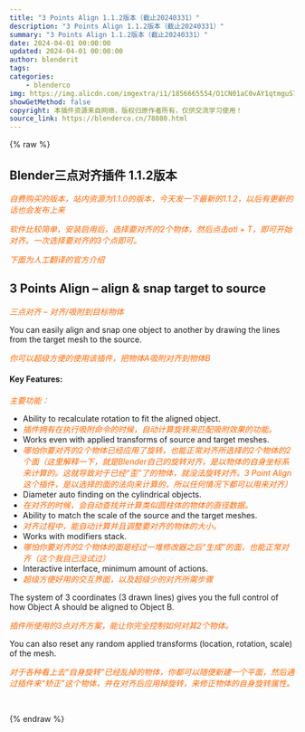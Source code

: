 ```yaml
---
title: "3 Points Align 1.1.2版本（截止20240331）"
description: "3 Points Align 1.1.2版本（截止20240331）"
summary: "3 Points Align 1.1.2版本（截止20240331）"
date: 2024-04-01 00:00:00
updated: 2024-04-01 00:00:00
author: blenderit
tags: 
categories:
    - blenderco
img: https://img.alicdn.com/imgextra/i1/1856665554/O1CN01aC0vAY1qtmguS7piQ_!!1856665554.jpg
showGetMethod: false
copyright: 本插件资源来自网络，版权归原作者所有，仅供交流学习使用！
source_link: https://blenderco.cn/78080.html
---
```


{% raw %}
<h2>Blender三点对齐插件 1.1.2版本</h2><p><span style="color: #ff6600;"><em>自费购买的版本，站内资源为1.1.0的版本，今天发一下最新的1.1.2，以后有更新的话也会发布上来</em></span></p><p><span style="color: #ff6600;"><em>软件比较简单，安装启用后，选择要对齐的2个物体，然后点击atl + T，即可开始对齐。一次选择要对齐的3个点即可。</em></span></p><p><span style="color: #ff6600;"><em>下面为人工翻译的官方介绍</em></span></p><h2>3 Points Align – align &amp; snap target to source</h2><p><span style="color: #ff6600;"><em>三点对齐 – 对齐/吸附到目标物体</em></span></p><p>You can easily align and snap one object to another by drawing the lines from the target mesh to the source.</p><p><em><span style="color: #ff6600;">你可以超级方便的使用该插件，把物体A吸附对齐到物体B</span></em></p><h4>Key Features:</h4><p><span style="color: #ff6600;"><em>主要功能：</em></span></p><ul>
<li>Ability to recalculate rotation to fit the aligned object.</li>
<li><em><span style="color: #ff6600;">插件拥有在执行吸附命令的时候，自动计算旋转来匹配吸附效果的功能。</span></em></li>
<li>Works even with applied transforms of source and target meshes.</li>
<li><em><span style="color: #ff6600;">哪怕你要对齐的2个物体已经应用了旋转，也能正常对齐所选择的2个物体的2个面（这里解释一下，就是Blender自己的旋转对齐，是以物体的自身坐标系来计算的。这就导致对于已经“歪”了的物体，就没法旋转对齐。3 Point Align这个插件，是以选择的面的法向来计算的，所以任何情况下都可以用来对齐）</span></em></li>
<li>Diameter auto finding on the cylindrical objects.</li>
<li><em><span style="color: #ff6600;">在对齐的时候，会自动查找并计算类似圆柱体的物体的直径数据。</span></em></li>
<li>Ability to match the scale of the source and the target meshes.</li>
<li><em><span style="color: #ff6600;">对齐过程中，能自动计算并且调整要对齐的物体的大小。</span></em></li>
<li>Works with modifiers stack.</li>
<li><em><span style="color: #ff6600;">哪怕你要对齐的2个物体的面是经过一堆修改器之后“生成”的面，也能正常对齐（这个我自己没试过）</span></em></li>
<li>Interactive interface, minimum amount of actions.</li>
<li><em><span style="color: #ff6600;">超级方便好用的交互界面，以及超级少的对齐所需步骤</span></em></li>
</ul><p>The system of 3 coordinates (3 drawn lines) gives you the full control of how Object A should be aligned to Object B.</p><p><em><span style="color: #ff6600;">插件所使用的3点对齐方案，能让你完全控制如何对其2个物体。</span></em></p><p>You can also reset any random applied transforms (location, rotation, scale) of the mesh.</p><p><em><span style="color: #ff6600;">对于各种看上去“自身旋转”已经乱掉的物体，你都可以随便新建一个平面，然后通过插件来“矫正”这个物体，并在对齐后应用掉旋转，来修正物体的自身旋转属性。</span></em></p><p> </p>
<div style="display: none">blenderco</div>
{% endraw %}